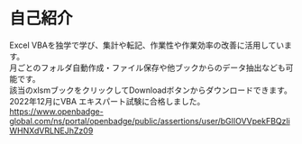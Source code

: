 # 自己紹介
Excel VBAを独学で学び、集計や転記、作業性や作業効率の改善に活用しています。<br>
月ごとのフォルダ自動作成・ファイル保存や他ブックからのデータ抽出なども可能です。<br>
該当のxlsmブックをクリックしてDownloadボタンからダウンロードできます。<br>
2022年12月にVBA エキスパート試験に合格しました。<br>
https://www.openbadge-global.com/ns/portal/openbadge/public/assertions/user/bGlIOVVpekFBQzliWHNXdVRLNEJhZz09
